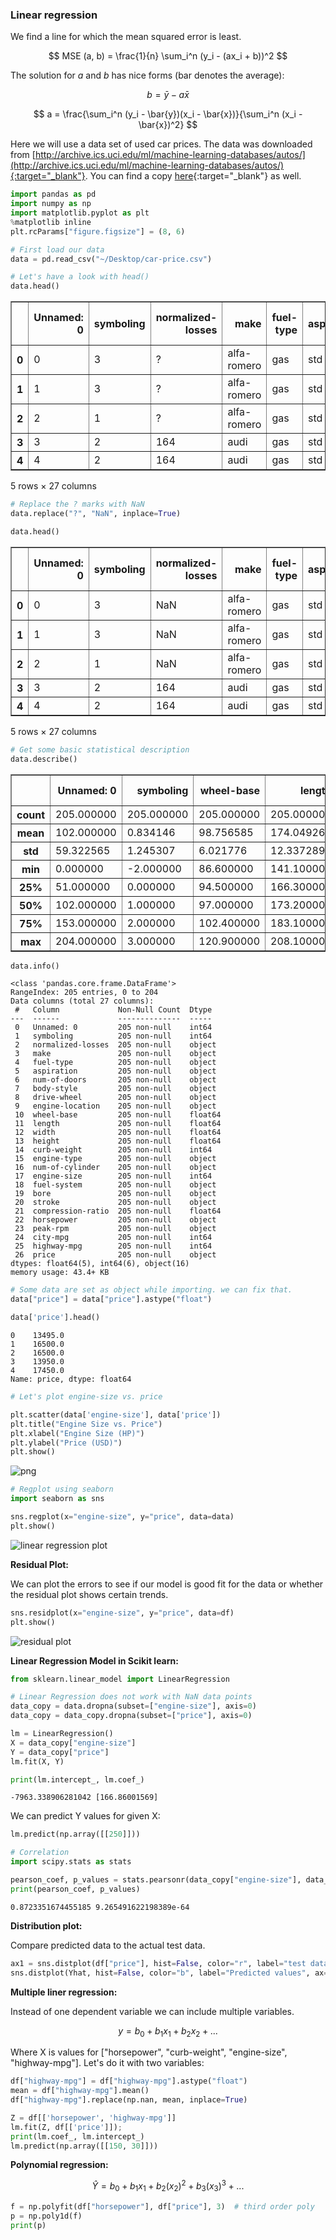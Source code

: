 ### Linear regression 

We find a line for which the mean squared error is least. 

$$ MSE (a, b) = \frac{1}{n} \sum_i^n (y_i - (ax_i + b))^2  $$ 

The solution for $a$ and $b$ has nice forms (bar denotes the average): 

$$ b = \bar{y} - a \bar{x}  $$ 

$$ a = \frac{\sum_i^n (y_i - \bar{y})(x_i - \bar{x})}{\sum_i^n (x_i - \bar{x})^2}  $$ 

Here we will use a data set of used car prices. The data was downloaded from [http://archive.ics.uci.edu/ml/machine-learning-databases/autos/](http://archive.ics.uci.edu/ml/machine-learning-databases/autos/){:target="_blank"}. You can find a copy [here](https://pranabdas.github.io/drive/downloads/datasets/car-price.csv){:target="_blank"} as well. 

```python
import pandas as pd
import numpy as np 
import matplotlib.pyplot as plt
%matplotlib inline
plt.rcParams["figure.figsize"] = (8, 6)
```


```python
# First load our data
data = pd.read_csv("~/Desktop/car-price.csv")
```


```python
# Let's have a look with head()
data.head()
```




<div>
<style scoped>
    .dataframe tbody tr th:only-of-type {
        vertical-align: middle;
    }

    .dataframe tbody tr th {
        vertical-align: top;
    }

    .dataframe thead th {
        text-align: right;
    }
</style>
<table border="1" class="dataframe">
  <thead>
    <tr style="text-align: right;">
      <th></th>
      <th>Unnamed: 0</th>
      <th>symboling</th>
      <th>normalized-losses</th>
      <th>make</th>
      <th>fuel-type</th>
      <th>aspiration</th>
      <th>num-of-doors</th>
      <th>body-style</th>
      <th>drive-wheel</th>
      <th>engine-location</th>
      <th>...</th>
      <th>engine-size</th>
      <th>fuel-system</th>
      <th>bore</th>
      <th>stroke</th>
      <th>compression-ratio</th>
      <th>horsepower</th>
      <th>peak-rpm</th>
      <th>city-mpg</th>
      <th>highway-mpg</th>
      <th>price</th>
    </tr>
  </thead>
  <tbody>
    <tr>
      <th>0</th>
      <td>0</td>
      <td>3</td>
      <td>?</td>
      <td>alfa-romero</td>
      <td>gas</td>
      <td>std</td>
      <td>two</td>
      <td>convertible</td>
      <td>rwd</td>
      <td>front</td>
      <td>...</td>
      <td>130</td>
      <td>mpfi</td>
      <td>3.47</td>
      <td>2.68</td>
      <td>9.0</td>
      <td>111</td>
      <td>5000</td>
      <td>21</td>
      <td>27</td>
      <td>13495</td>
    </tr>
    <tr>
      <th>1</th>
      <td>1</td>
      <td>3</td>
      <td>?</td>
      <td>alfa-romero</td>
      <td>gas</td>
      <td>std</td>
      <td>two</td>
      <td>convertible</td>
      <td>rwd</td>
      <td>front</td>
      <td>...</td>
      <td>130</td>
      <td>mpfi</td>
      <td>3.47</td>
      <td>2.68</td>
      <td>9.0</td>
      <td>111</td>
      <td>5000</td>
      <td>21</td>
      <td>27</td>
      <td>16500</td>
    </tr>
    <tr>
      <th>2</th>
      <td>2</td>
      <td>1</td>
      <td>?</td>
      <td>alfa-romero</td>
      <td>gas</td>
      <td>std</td>
      <td>two</td>
      <td>hatchback</td>
      <td>rwd</td>
      <td>front</td>
      <td>...</td>
      <td>152</td>
      <td>mpfi</td>
      <td>2.68</td>
      <td>3.47</td>
      <td>9.0</td>
      <td>154</td>
      <td>5000</td>
      <td>19</td>
      <td>26</td>
      <td>16500</td>
    </tr>
    <tr>
      <th>3</th>
      <td>3</td>
      <td>2</td>
      <td>164</td>
      <td>audi</td>
      <td>gas</td>
      <td>std</td>
      <td>four</td>
      <td>sedan</td>
      <td>fwd</td>
      <td>front</td>
      <td>...</td>
      <td>109</td>
      <td>mpfi</td>
      <td>3.19</td>
      <td>3.40</td>
      <td>10.0</td>
      <td>102</td>
      <td>5500</td>
      <td>24</td>
      <td>30</td>
      <td>13950</td>
    </tr>
    <tr>
      <th>4</th>
      <td>4</td>
      <td>2</td>
      <td>164</td>
      <td>audi</td>
      <td>gas</td>
      <td>std</td>
      <td>four</td>
      <td>sedan</td>
      <td>4wd</td>
      <td>front</td>
      <td>...</td>
      <td>136</td>
      <td>mpfi</td>
      <td>3.19</td>
      <td>3.40</td>
      <td>8.0</td>
      <td>115</td>
      <td>5500</td>
      <td>18</td>
      <td>22</td>
      <td>17450</td>
    </tr>
  </tbody>
</table>
<p>5 rows × 27 columns</p>
</div>




```python
# Replace the ? marks with NaN
data.replace("?", "NaN", inplace=True)
```


```python
data.head()
```




<div>
<style scoped>
    .dataframe tbody tr th:only-of-type {
        vertical-align: middle;
    }

    .dataframe tbody tr th {
        vertical-align: top;
    }

    .dataframe thead th {
        text-align: right;
    }
</style>
<table border="1" class="dataframe">
  <thead>
    <tr style="text-align: right;">
      <th></th>
      <th>Unnamed: 0</th>
      <th>symboling</th>
      <th>normalized-losses</th>
      <th>make</th>
      <th>fuel-type</th>
      <th>aspiration</th>
      <th>num-of-doors</th>
      <th>body-style</th>
      <th>drive-wheel</th>
      <th>engine-location</th>
      <th>...</th>
      <th>engine-size</th>
      <th>fuel-system</th>
      <th>bore</th>
      <th>stroke</th>
      <th>compression-ratio</th>
      <th>horsepower</th>
      <th>peak-rpm</th>
      <th>city-mpg</th>
      <th>highway-mpg</th>
      <th>price</th>
    </tr>
  </thead>
  <tbody>
    <tr>
      <th>0</th>
      <td>0</td>
      <td>3</td>
      <td>NaN</td>
      <td>alfa-romero</td>
      <td>gas</td>
      <td>std</td>
      <td>two</td>
      <td>convertible</td>
      <td>rwd</td>
      <td>front</td>
      <td>...</td>
      <td>130</td>
      <td>mpfi</td>
      <td>3.47</td>
      <td>2.68</td>
      <td>9.0</td>
      <td>111</td>
      <td>5000</td>
      <td>21</td>
      <td>27</td>
      <td>13495</td>
    </tr>
    <tr>
      <th>1</th>
      <td>1</td>
      <td>3</td>
      <td>NaN</td>
      <td>alfa-romero</td>
      <td>gas</td>
      <td>std</td>
      <td>two</td>
      <td>convertible</td>
      <td>rwd</td>
      <td>front</td>
      <td>...</td>
      <td>130</td>
      <td>mpfi</td>
      <td>3.47</td>
      <td>2.68</td>
      <td>9.0</td>
      <td>111</td>
      <td>5000</td>
      <td>21</td>
      <td>27</td>
      <td>16500</td>
    </tr>
    <tr>
      <th>2</th>
      <td>2</td>
      <td>1</td>
      <td>NaN</td>
      <td>alfa-romero</td>
      <td>gas</td>
      <td>std</td>
      <td>two</td>
      <td>hatchback</td>
      <td>rwd</td>
      <td>front</td>
      <td>...</td>
      <td>152</td>
      <td>mpfi</td>
      <td>2.68</td>
      <td>3.47</td>
      <td>9.0</td>
      <td>154</td>
      <td>5000</td>
      <td>19</td>
      <td>26</td>
      <td>16500</td>
    </tr>
    <tr>
      <th>3</th>
      <td>3</td>
      <td>2</td>
      <td>164</td>
      <td>audi</td>
      <td>gas</td>
      <td>std</td>
      <td>four</td>
      <td>sedan</td>
      <td>fwd</td>
      <td>front</td>
      <td>...</td>
      <td>109</td>
      <td>mpfi</td>
      <td>3.19</td>
      <td>3.40</td>
      <td>10.0</td>
      <td>102</td>
      <td>5500</td>
      <td>24</td>
      <td>30</td>
      <td>13950</td>
    </tr>
    <tr>
      <th>4</th>
      <td>4</td>
      <td>2</td>
      <td>164</td>
      <td>audi</td>
      <td>gas</td>
      <td>std</td>
      <td>four</td>
      <td>sedan</td>
      <td>4wd</td>
      <td>front</td>
      <td>...</td>
      <td>136</td>
      <td>mpfi</td>
      <td>3.19</td>
      <td>3.40</td>
      <td>8.0</td>
      <td>115</td>
      <td>5500</td>
      <td>18</td>
      <td>22</td>
      <td>17450</td>
    </tr>
  </tbody>
</table>
<p>5 rows × 27 columns</p>
</div>




```python
# Get some basic statistical description 
data.describe()
```




<div>
<style scoped>
    .dataframe tbody tr th:only-of-type {
        vertical-align: middle;
    }

    .dataframe tbody tr th {
        vertical-align: top;
    }

    .dataframe thead th {
        text-align: right;
    }
</style>
<table border="1" class="dataframe">
  <thead>
    <tr style="text-align: right;">
      <th></th>
      <th>Unnamed: 0</th>
      <th>symboling</th>
      <th>wheel-base</th>
      <th>length</th>
      <th>width</th>
      <th>height</th>
      <th>curb-weight</th>
      <th>engine-size</th>
      <th>compression-ratio</th>
      <th>city-mpg</th>
      <th>highway-mpg</th>
    </tr>
  </thead>
  <tbody>
    <tr>
      <th>count</th>
      <td>205.000000</td>
      <td>205.000000</td>
      <td>205.000000</td>
      <td>205.000000</td>
      <td>205.000000</td>
      <td>205.000000</td>
      <td>205.000000</td>
      <td>205.000000</td>
      <td>205.000000</td>
      <td>205.000000</td>
      <td>205.000000</td>
    </tr>
    <tr>
      <th>mean</th>
      <td>102.000000</td>
      <td>0.834146</td>
      <td>98.756585</td>
      <td>174.049268</td>
      <td>65.907805</td>
      <td>53.724878</td>
      <td>2555.565854</td>
      <td>126.907317</td>
      <td>10.142537</td>
      <td>25.219512</td>
      <td>30.751220</td>
    </tr>
    <tr>
      <th>std</th>
      <td>59.322565</td>
      <td>1.245307</td>
      <td>6.021776</td>
      <td>12.337289</td>
      <td>2.145204</td>
      <td>2.443522</td>
      <td>520.680204</td>
      <td>41.642693</td>
      <td>3.972040</td>
      <td>6.542142</td>
      <td>6.886443</td>
    </tr>
    <tr>
      <th>min</th>
      <td>0.000000</td>
      <td>-2.000000</td>
      <td>86.600000</td>
      <td>141.100000</td>
      <td>60.300000</td>
      <td>47.800000</td>
      <td>1488.000000</td>
      <td>61.000000</td>
      <td>7.000000</td>
      <td>13.000000</td>
      <td>16.000000</td>
    </tr>
    <tr>
      <th>25%</th>
      <td>51.000000</td>
      <td>0.000000</td>
      <td>94.500000</td>
      <td>166.300000</td>
      <td>64.100000</td>
      <td>52.000000</td>
      <td>2145.000000</td>
      <td>97.000000</td>
      <td>8.600000</td>
      <td>19.000000</td>
      <td>25.000000</td>
    </tr>
    <tr>
      <th>50%</th>
      <td>102.000000</td>
      <td>1.000000</td>
      <td>97.000000</td>
      <td>173.200000</td>
      <td>65.500000</td>
      <td>54.100000</td>
      <td>2414.000000</td>
      <td>120.000000</td>
      <td>9.000000</td>
      <td>24.000000</td>
      <td>30.000000</td>
    </tr>
    <tr>
      <th>75%</th>
      <td>153.000000</td>
      <td>2.000000</td>
      <td>102.400000</td>
      <td>183.100000</td>
      <td>66.900000</td>
      <td>55.500000</td>
      <td>2935.000000</td>
      <td>141.000000</td>
      <td>9.400000</td>
      <td>30.000000</td>
      <td>34.000000</td>
    </tr>
    <tr>
      <th>max</th>
      <td>204.000000</td>
      <td>3.000000</td>
      <td>120.900000</td>
      <td>208.100000</td>
      <td>72.300000</td>
      <td>59.800000</td>
      <td>4066.000000</td>
      <td>326.000000</td>
      <td>23.000000</td>
      <td>49.000000</td>
      <td>54.000000</td>
    </tr>
  </tbody>
</table>
</div>




```python
data.info()
```

    <class 'pandas.core.frame.DataFrame'>
    RangeIndex: 205 entries, 0 to 204
    Data columns (total 27 columns):
     #   Column             Non-Null Count  Dtype  
    ---  ------             --------------  -----  
     0   Unnamed: 0         205 non-null    int64  
     1   symboling          205 non-null    int64  
     2   normalized-losses  205 non-null    object 
     3   make               205 non-null    object 
     4   fuel-type          205 non-null    object 
     5   aspiration         205 non-null    object 
     6   num-of-doors       205 non-null    object 
     7   body-style         205 non-null    object 
     8   drive-wheel        205 non-null    object 
     9   engine-location    205 non-null    object 
     10  wheel-base         205 non-null    float64
     11  length             205 non-null    float64
     12  width              205 non-null    float64
     13  height             205 non-null    float64
     14  curb-weight        205 non-null    int64  
     15  engine-type        205 non-null    object 
     16  num-of-cylinder    205 non-null    object 
     17  engine-size        205 non-null    int64  
     18  fuel-system        205 non-null    object 
     19  bore               205 non-null    object 
     20  stroke             205 non-null    object 
     21  compression-ratio  205 non-null    float64
     22  horsepower         205 non-null    object 
     23  peak-rpm           205 non-null    object 
     24  city-mpg           205 non-null    int64  
     25  highway-mpg        205 non-null    int64  
     26  price              205 non-null    object 
    dtypes: float64(5), int64(6), object(16)
    memory usage: 43.4+ KB



```python
# Some data are set as object while importing. we can fix that. 
data["price"] = data["price"].astype("float")
```


```python
data['price'].head()
```




    0    13495.0
    1    16500.0
    2    16500.0
    3    13950.0
    4    17450.0
    Name: price, dtype: float64




```python
# Let's plot engine-size vs. price 

plt.scatter(data['engine-size'], data['price'])
plt.title("Engine Size vs. Price")
plt.xlabel("Engine Size (HP)") 
plt.ylabel("Price (USD)")
plt.show()
```


![png](../img/pandas-car-price.png)



```python
# Regplot using seaborn
import seaborn as sns 

sns.regplot(x="engine-size", y="price", data=data)
plt.show()
```


![linear regression plot](../img/pandas-linear-regression.png)

**Residual Plot:**

We can plot the errors to see if our model is good fit for the data or whether the residual plot shows certain trends. 

```py
sns.residplot(x="engine-size", y="price", data=df)
plt.show()
```
![residual plot](../img/pandas-residual-plot.png) 

**Linear Regression Model in Scikit learn:** 

```python
from sklearn.linear_model import LinearRegression 

# Linear Regression does not work with NaN data points 
data_copy = data.dropna(subset=["engine-size"], axis=0)
data_copy = data_copy.dropna(subset=["price"], axis=0)

lm = LinearRegression()
X = data_copy["engine-size"] 
Y = data_copy["price"] 
lm.fit(X, Y)

print(lm.intercept_, lm.coef_)
```

    -7963.338906281042 [166.86001569]

We can predict Y values for given X: 
```py
lm.predict(np.array([[250]]))
```

```python
# Correlation 
import scipy.stats as stats 

pearson_coef, p_values = stats.pearsonr(data_copy["engine-size"], data_copy["price"])
print(pearson_coef, p_values)
```

    0.8723351674455185 9.265491622198389e-64

**Distribution plot:** 

Compare predicted data to the actual test data. 
```py 
ax1 = sns.distplot(df["price"], hist=False, color="r", label="test data")
sns.distplot(Yhat, hist=False, color="b", label="Predicted values", ax=ax1)
```

**Multiple liner regression:** 

Instead of one dependent variable we can include multiple variables. 

$$ y = b_0 + b_1 x_1 + b_2 x_2 + ... $$ 

Where X is values for ["horsepower", "curb-weight", "engine-size", "highway-mpg"]. Let's do it with two variables: 

```py
df["highway-mpg"] = df["highway-mpg"].astype("float")
mean = df["highway-mpg"].mean()
df["highway-mpg"].replace(np.nan, mean, inplace=True)

Z = df[['horsepower', 'highway-mpg']]
lm.fit(Z, df[['price']]); 
print(lm.coef_, lm.intercept_)
lm.predict(np.array([[150, 30]]))
```

**Polynomial regression:** 

$$ \hat{Y} = b_0 + b_1 x_1 + b_2 (x_2)^2 + b_3 (x_3)^3 + ... $$ 

```py
f = np.polyfit(df["horsepower"], df["price"], 3)  # third order poly
p = np.poly1d(f)
print(p)
```
